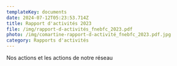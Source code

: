 ```yaml
---
templateKey: documents
date: 2024-07-12T05:23:53.714Z
title: Rapport d'activités 2023
file: /img/rapport-d-activités_fnebfc_2023.pdf
photo: /img/comartine-rapport-d-activité_fnebfc_2023.pdf.jpg
category: Rapports d'activités
---
```

Nos actions et les actions de notre réseau
